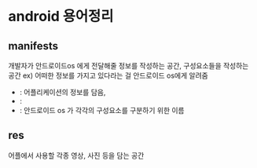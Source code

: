 ​	

# android 용어정리

## manifests 

개발자가 안드로이드os 에게 전달해줄 정보를 작성하는 공간, 구성요소들을 작성하는 공간 ex) 어떠한 정보를 가지고 있다라는 걸 안드로이드 os에게 알려줌

- <application> : 어플리케이션의 정보를 담음, 
- <activity> : 
- <intent-filter> : 안드로이드 os 가 각각의 구성요소를 구분하기 위한 이름



## res 

어플에서 사용할 각종 영상, 사진 등을 담는 공간